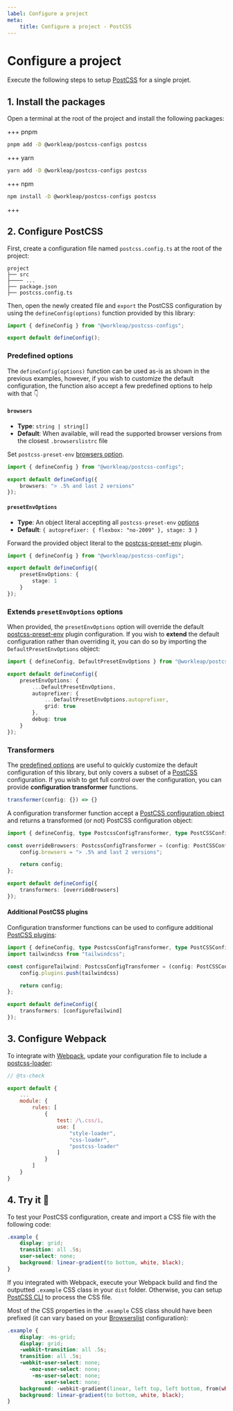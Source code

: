 ```yaml
---
label: Configure a project
meta:
    title: Configure a project - PostCSS
---
```


# Configure a project

Execute the following steps to setup [PostCSS](https://postcss.org/) for a single projet.

## 1. Install the packages

Open a terminal at the root of the project and install the following packages:

+++ pnpm
```bash
pnpm add -D @workleap/postcss-configs postcss
```
+++ yarn
```bash
yarn add -D @workleap/postcss-configs postcss
```
+++ npm
```bash
npm install -D @workleap/postcss-configs postcss
```
+++

## 2. Configure PostCSS

First, create a configuration file named `postcss.config.ts` at the root of the project:

``` !#5
project
├── src
├──── ...
├── package.json
├── postcss.config.ts
```

Then, open the newly created file and `export` the PostCSS configuration by using the `defineConfig(options)` function provided by this library:

```ts !#3 postcss.config.ts
import { defineConfig } from "@workleap/postcss-configs";

export default defineConfig();
```

### Predefined options

The `defineConfig(options)` function can be used as-is as shown in the previous examples, however, if you wish to customize the default configuration, the function also accept a few predefined options to help with that :point_down:

#### `browsers`

- **Type**: `string | string[]`
- **Default**: When available, will read the supported browser versions from the closest `.browserslistrc` file

Set `postcss-preset-env` [browsers option](https://github.com/csstools/postcss-plugins/tree/main/plugin-packs/postcss-preset-env#browsers).

```ts !#4 postcss.config.ts
import { defineConfig } from "@workleap/postcss-configs";

export default defineConfig({
    browsers: "> .5% and last 2 versions"
});
```

#### `presetEnvOptions`

- **Type**: An object literal accepting all `postcss-preset-env` [options](https://github.com/csstools/postcss-plugins/tree/main/plugin-packs/postcss-preset-env#options)
- **Default**: `{ autoprefixer: { flexbox: "no-2009" }, stage: 3 }`

Forward the provided object literal to the [postcss-preset-env](https://github.com/csstools/postcss-plugins/tree/main/plugin-packs/postcss-preset-env) plugin.

```ts !#4-6 postcss.config.ts
import { defineConfig } from "@workleap/postcss-configs";

export default defineConfig({
    presetEnvOptions: {
        stage: 1
    }
});
```

### Extends `presetEnvOptions` options

When provided, the `presetEnvOptions` option will override the default [postcss-preset-env](https://github.com/csstools/postcss-plugins/tree/main/plugin-packs/postcss-preset-env) plugin configuration. If you wish to **extend** the default configuration rather than overriding it, you can do so by importing the `DefaultPresetEnvOptions` object:

```ts !#5,7 postcss.config.ts
import { defineConfig, DefaultPresetEnvOptions } from "@workleap/postcss-configs";

export default defineConfig({
    presetEnvOptions: {
        ...DefaultPresetEnvOptions,
        autoprefixer: {
            ...DefaultPresetEnvOptions.autoprefixer,
            grid: true
        },
        debug: true
    }
});
```

### Transformers

The [predefined options](#predefined-options) are useful to quickly customize the default configuration of this library, but only covers a subset of a [PostCSS](https://postcss.org/) configuration. If you wish to get full control over the configuration, you can provide **configuration transformer** functions.

```ts
transformer(config: {}) => {}
```

A configuration transformer function accept a [PostCSS configuration object](https://github.com/postcss/postcss-load-config) and returns a transformed (or not) PostCSS configuration object:

```ts !#10 postcss.config.ts
import { defineConfig, type PostcssConfigTransformer, type PostCSSConfig } from "@workleap/postcss-configs";

const overrideBrowsers: PostcssConfigTransformer = (config: PostCSSConfig) => {
    config.browsers = "> .5% and last 2 versions";

    return config;
};

export default defineConfig({
    transformers: [overrideBrowsers]
});
```

#### Additional PostCSS plugins

Configuration transformer functions can be used to configure additional [PostCSS plugins](https://www.postcss.parts/):

```ts !#11 postcss.config.ts
import { defineConfig, type PostcssConfigTransformer, type PostCSSConfig } from "@workleap/postcss-configs";
import tailwindcss from "tailwindcss";

const configureTailwind: PostcssConfigTransformer = (config: PostCSSConfig) => {
    config.plugins.push(tailwindcss)

    return config;
};

export default defineConfig({
    transformers: [configureTailwind]
});
```

## 3. Configure Webpack

To integrate with [Webpack](https://webpack.js.org/), update your configuration file to include a [postcss-loader](https://www.npmjs.com/package/postcss-loader):

```js !#13 webpack.config.js
// @ts-check

export default {
    ...
    module: {
        rules: [
            {
                test: /\.css/i,
                use: [
                    "style-loader",
                    "css-loader",
                    "postcss-loader"
                ]
            }
        ]
    }
}
```

## 4. Try it :rocket:

To test your PostCSS configuration, create and import a CSS file with the following code:

```css
.example {
    display: grid;
    transition: all .5s;
    user-select: none;
    background: linear-gradient(to bottom, white, black);
}
```

If you integrated with Webpack, execute your Webpack build and find the outputted `.example` CSS class in your `dist` folder. Otherwise, you can setup [PostCSS CLI](https://github.com/postcss/postcss-cli) to process the CSS file.

Most of the CSS properties in the `.example` CSS class should have been prefixed (it can vary based on your [Browserslist](https://browsersl.ist/) configuration):

```css
.example {
    display: -ms-grid;
    display: grid;
    -webkit-transition: all .5s;
    transition: all .5s;
    -webkit-user-select: none;
       -moz-user-select: none;
        -ms-user-select: none;
            user-select: none;
    background: -webkit-gradient(linear, left top, left bottom, from(white), to(black));
    background: linear-gradient(to bottom, white, black);
}
```
